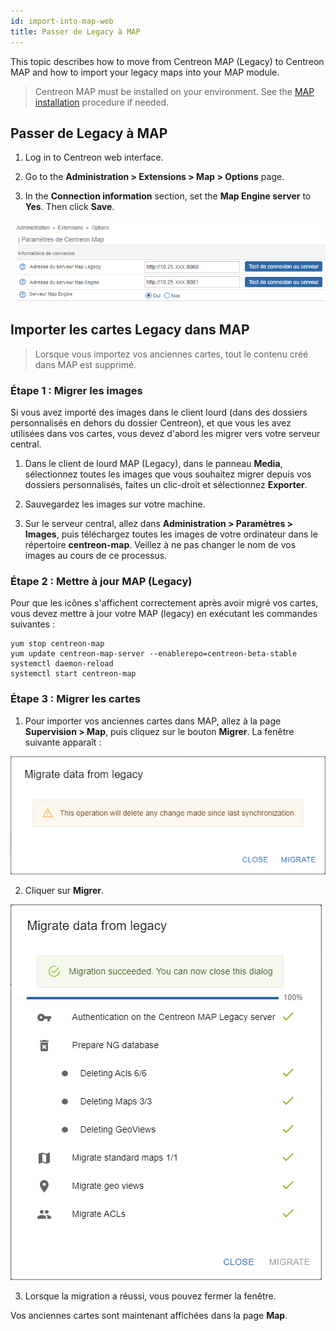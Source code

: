 ```yaml
---
id: import-into-map-web
title: Passer de Legacy à MAP
---
```


This topic describes how to move from Centreon MAP (Legacy) to Centreon MAP and how to import your legacy maps into your MAP module.

> Centreon MAP must be installed on your environment. See the [MAP installation](map-web-install.md) procedure if needed.

## Passer de Legacy à MAP

1. Log in to Centreon web interface.

2. Go to the **Administration > Extensions > Map > Options** page.

3. In the **Connection information** section, set the **Map Engine server** to **Yes**. Then click **Save**.

  ![image](../assets/graph-views/ng/switch-map-engine.png)

## Importer les cartes Legacy dans MAP

> Lorsque vous importez vos anciennes cartes, tout le contenu créé dans MAP est supprimé.

### Étape 1 : Migrer les images

Si vous avez importé des images dans le client lourd (dans des dossiers personnalisés en dehors du dossier Centreon), et que vous les avez utilisées dans vos cartes, vous devez d'abord les migrer vers votre serveur central.

1. Dans le client de lourd MAP (Legacy), dans le panneau **Media**, sélectionnez toutes les images que vous souhaitez migrer depuis vos dossiers personnalisés, faites un clic-droit et sélectionnez **Exporter**.

2. Sauvegardez les images sur votre machine.

3. Sur le serveur central, allez dans **Administration > Paramètres > Images**, puis téléchargez toutes les images de votre ordinateur dans le répertoire **centreon-map**. Veillez à ne pas changer le nom de vos images au cours de ce processus.

### Étape 2 : Mettre à jour MAP (Legacy)

Pour que les icônes s'affichent correctement après avoir migré vos cartes, vous devez mettre à jour votre MAP (legacy) en exécutant les commandes suivantes :

```shell
yum stop centreon-map
yum update centreon-map-server --enablerepo=centreon-beta-stable
systemctl daemon-reload
systemctl start centreon-map
```

### Étape 3 : Migrer les cartes

1. Pour importer vos anciennes cartes dans MAP, allez à la page **Supervision > Map**, puis cliquez sur le bouton **Migrer**. La fenêtre suivante apparaît :

  ![image](../assets/graph-views/ng/map-migrate-1.png)

2. Cliquer sur **Migrer**.
 
  ![image](../assets/graph-views/ng/map-migrate-2.png)

3. Lorsque la migration a réussi, vous pouvez fermer la fenêtre.

Vos anciennes cartes sont maintenant affichées dans la page **Map**. 
